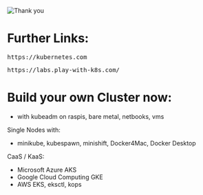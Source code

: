 ![Thank you](https://i.imgflip.com/4v2pnj.jpg)

# Further Links:

<pre>https://kubernetes.com</pre>

<pre>https://labs.play-with-k8s.com/</pre>


# Build your own Cluster now:

- with kubeadm on raspis, bare metal, netbooks, vms

Single Nodes with:
- minikube, kubespawn, minishift, Docker4Mac, Docker Desktop

CaaS / KaaS:  
- Microsoft Azure
AKS
- Google Cloud Computing
GKE
- AWS
EKS, eksctl, kops
